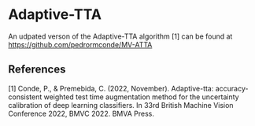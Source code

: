 # Adaptive-TTA

An udpated verson of the Adaptive-TTA algorithm [1] can be found at https://github.com/pedrormconde/MV-ATTA

## References

[1] Conde, P., & Premebida, C. (2022, November). Adaptive-tta: accuracy-consistent weighted test time augmentation method for the uncertainty calibration of deep learning classifiers. In 33rd British Machine Vision Conference 2022, BMVC 2022. BMVA Press.
